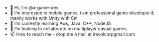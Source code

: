 - 👋 Hi, I’m @a-game-dev
- 👀 I’m interested in mobile games, i am professional game developer & mainly works with Unity with C#
- 🌱 I’m currently learning Aws, Java, C++, NodeJS
- 💞️ I’m looking to collaborate on multiplayer casual games.
- 📫 How to reach me - drop me a mail at irevolcorp<at>gmail.com

<!---
a-game-dev/a-game-dev is a ✨ special ✨ repository because its `README.md` (this file) appears on your GitHub profile.
You can click the Preview link to take a look at your changes.
--->

